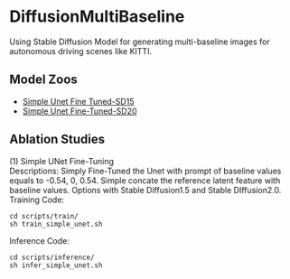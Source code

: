 # DiffusionMultiBaseline

Using Stable Diffusion Model for generating multi-baseline images for autonomous driving scenes like KITTI.

## Model Zoos  
- [Simple Unet Fine Tuned-SD15]()
- [Simple Unet Fine-Tuned-SD20]()

## Ablation Studies
(1) Simple UNet Fine-Tuning  
Descriptions: Simply Fine-Tuned the Unet with prompt of baseline values equals to -0.54, 0, 0.54. Simple concate the reference latent feature with baseline values. Options with Stable Diffusion1.5 and Stable DIffusion2.0.  
Training Code:  
```
cd scripts/train/
sh train_simple_unet.sh
```  
Inference Code:  
```
cd scripts/inference/
sh infer_simple_unet.sh
```